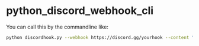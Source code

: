 # python_discord_webhook_cli
You can call this by the commandline like:
```bash
python discordhook.py --webhook https://discord.gg/yourhook --content "something to send to your webhook"
````

